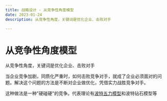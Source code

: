 ```yaml
---
title: 战略设计 - 从竞争性角度模型
date: 2023-01-24
description: 从竞争性角度，关键词是优化企业、击败对手

---
```


# 从竞争性角度模型

从竞争性角度，关键词是优化企业、击败对手

当企业竞争加剧，同质化严重时，如何击败竞争对手，就成了企业必须面对的问题。解决这个问题的方法是不断对企业做优化，凭借实力战胜竞争对手。

这种做法是一种"硬碰硬"的竞争。代表理论有[波特五力模型](https://baike.baidu.com/item/汽车市场战略分析五力模型/16742559?fromtitle=波特五力模型&fromid=9495965&fr=aladdin)和波特钻石模型等